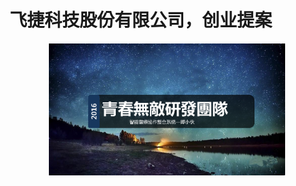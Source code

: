 # 飞捷科技股份有限公司，创业提案
<div align="center"> 
<img src="https://github.com/zackwong1995/Flytech/blob/master/%E9%A3%9E%E6%8D%B7_%E5%88%9B%E4%B8%9A%E6%96%B9%E6%A1%88_%E9%A1%B5%E9%9D%A2_01.png" width = 75% height = 75% alt="Figure 1" /> 

 
 
 
 
 
 
 
 
 
 
 
 
 
 
 
